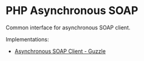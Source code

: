 # PHP Asynchronous SOAP
Common interface for asynchronous SOAP client.

Implementations:
- [Asynchronous SOAP Client - Guzzle](https://github.com/patoui/async-soap-guzzle)

